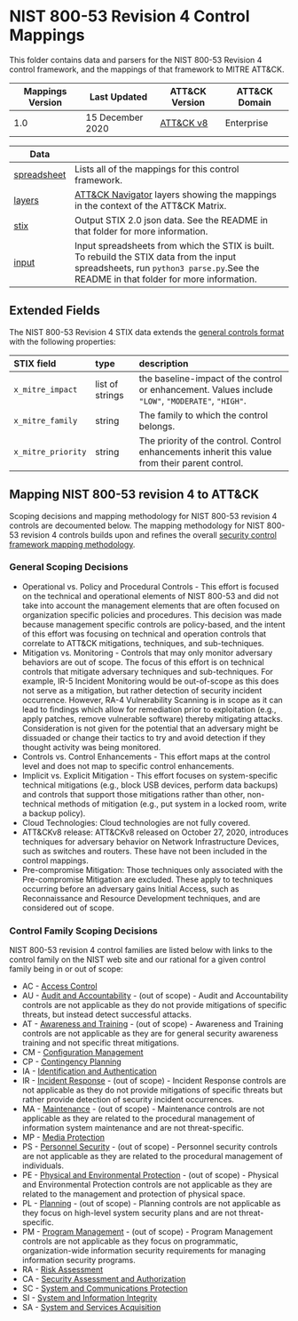 # NIST 800-53 Revision 4 Control Mappings
This folder contains data and parsers for the NIST 800-53 Revision 4 control framework, and the mappings of that framework to  MITRE ATT&CK.

| Mappings Version | Last Updated      | ATT&CK Version | ATT&CK Domain |
|------------------|-------------------|----------------|---------------|
| 1.0              | 15 December 2020  | [ATT&CK v8](https://attack.mitre.org/resources/versions/) | Enterprise |

| Data ||
|------|------|
| [spreadsheet](nist800-53-r4-mappings.xlsx) | Lists all of the mappings for this control framework.
| [layers](layers) | [ATT&CK Navigator](https://github.com/mitre-attack/attack-navigator) layers showing the mappings in the context of the ATT&CK Matrix. |
| [stix](stix) | Output STIX 2.0 json data. See the README in that folder for more information. |
| [input](input) | Input spreadsheets from which the STIX is built. To rebuild the STIX data from the input spreadsheets, run `python3 parse.py`.See the README in that folder for more information. |


## Extended Fields

The NIST 800-53 Revision 4 STIX data extends the [general controls format](/docs/stix_format.md) with the following properties:

| STIX field | type | description |
|:-----------|:-----|:------------|
| `x_mitre_impact` | list of strings | the baseline-impact of the control or enhancement. Values include `"LOW"`, `"MODERATE"`, `"HIGH"`. |
| `x_mitre_family` | string | The family to which the control belongs. |
| `x_mitre_priority` | string | The priority of the control. Control enhancements inherit this value from their parent control. |

## Mapping NIST 800-53 revision 4 to ATT&CK

Scoping decisions and mapping methodology for NIST 800-53 revision 4 controls are decoumented below. The mapping methodology for NIST 800-53 revision 4 controls builds upon and refines the overall [security control framework mapping methodology](/docs/mapping_methodology.md).

### General Scoping Decisions
- Operational vs. Policy and Procedural Controls - This effort is focused on the technical and operational elements of NIST 800-53 and did not take into account the management elements that are often focused on organization specific policies and procedures.  This decision was made because management specific controls are policy-based, and the intent of this effort was focusing on technical and operation controls that correlate to ATT&CK mitigations, techniques, and sub-techniques. 
- Mitigation vs. Monitoring - Controls that may only monitor adversary behaviors are out of scope. The focus of this effort is on technical controls that mitigate adversary techniques and sub-techniques. For example, IR-5 Incident Monitoring would be out-of-scope as this does not serve as a mitigation, but rather detection of security incident occurrence. However, RA-4 Vulnerability Scanning is in scope as it can lead to findings which allow for remediation prior to exploitation (e.g., apply patches, remove vulnerable software) thereby mitigating attacks. Consideration is not given for the potential that an adversary might be dissuaded or change their tactics to try and avoid detection if they thought activity was being monitored. 
- Controls vs. Control Enhancements - This effort maps at the control level and does not map to specific control enhancements. 
- Implicit vs. Explicit Mitigation - This effort focuses on system-specific technical mitigations (e.g., block USB devices, perform data backups) and controls that support those mitigations rather than other, non-technical methods of mitigation (e.g., put system in a locked room, write a backup policy).
- Cloud Technologies: Cloud technologies are not fully covered.
- ATT&CKv8 release: ATT&CKv8 released on October 27, 2020, introduces techniques for adversary behavior on Network Infrastructure Devices, such as switches and routers. These have not been included in the control mappings. 
- Pre-compromise Mitigation: Those techniques only associated with the Pre-compromise Mitigation are excluded. These apply to techniques occurring before an adversary gains Initial Access, such as Reconnaissance and Resource Development techniques, and are considered out of scope.

### Control Family Scoping Decisions
NIST 800-53 revision 4 control families are listed below with links to the control family on the NIST web site and our rational for a given control family being in or out of scope: 
- AC - [Access Control](https://nvd.nist.gov/800-53/Rev4/family/Access%20Control)
- AU - [Audit and Accountability](https://nvd.nist.gov/800-53/Rev4/family/Audit%20and%20Accountability) - (out of scope) - Audit and Accountability controls are not applicable as they do not provide mitigations of specific threats, but instead detect successful attacks.
- AT - [Awareness and Training](https://nvd.nist.gov/800-53/Rev4/family/Awarenessand%20Training) - (out of scope) - Awareness and Training controls are not applicable as they are for general security awareness training and not specific threat mitigations.
- CM - [Configuration Management](https://nvd.nist.gov/800-53/Rev4/family/Configuration%20Management)
- CP - [Contingency Planning](https://nvd.nist.gov/800-53/Rev4/family/Contingency%20Planning)
- IA - [Identification and Authentication](https://nvd.nist.gov/800-53/Rev4/family/Identification%20and%20Authentication)
- IR - [Incident Response](https://nvd.nist.gov/800-53/Rev4/family/Incident%20Response) - (out of scope) - Incident Response controls are not applicable as they do not provide mitigations of specific threats but rather provide detection of security incident occurrences.
- MA - [Maintenance](https://nvd.nist.gov/800-53/Rev4/family/Maintenance) - (out of scope) - Maintenance controls are not applicable as they are related to the procedural management of information system maintenance and are not threat-specific.
- MP - [Media Protection](https://nvd.nist.gov/800-53/Rev4/family/Media%20Protection)
- PS - [Personnel Security](https://nvd.nist.gov/800-53/Rev4/family/Personnel%20Security) - (out of scope) - Personnel security controls are not applicable as they are related to the procedural management of individuals.
- PE - [Physical and Environmental Protection](https://nvd.nist.gov/800-53/Rev4/family/Physical%20and%20Environmental%20Protection) - (out of scope) - Physical and Environmental Protection controls are not applicable as they are related to the management and protection of physical space.
- PL - [Planning](https://nvd.nist.gov/800-53/Rev4/family/Planning) - (out of scope) - Planning controls are not applicable as they focus on high-level system security plans and are not threat-specific.
- PM - [Program Management](https://nvd.nist.gov/800-53/Rev4/family/Program%20Management) - (out of scope) - Program Management controls are not applicable as they focus on programmatic, organization-wide information security requirements for managing information security programs.
- RA - [Risk Assessment](https://nvd.nist.gov/800-53/Rev4/family/Risk%20Assessment)
- CA - [Security Assessment and Authorization](https://nvd.nist.gov/800-53/Rev4/family/Security%20Assessment%20and%20Authorization)
- SC - [System and Communications Protection](https://nvd.nist.gov/800-53/Rev4/family/System%20and%20Communications%20Protection)
- SI - [System and Information Integrity](https://nvd.nist.gov/800-53/Rev4/family/System%20and%20Information%20Integrity)
- SA - [System and Services Acquisition](https://nvd.nist.gov/800-53/Rev4/family/System%20and%20Services%20Acquisition)
